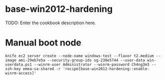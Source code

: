 # base-win2012-hardening

TODO: Enter the cookbook description here.

# Manual boot node
`knife ec2 server create --node-name windows-test --flavor t2.medium --image ami-29eb7e5a --security-group-ids sg-238e5744 --user-data win-userdata.ps1 --winrm-user Administrator --winrm-password Ch4ng3m3 --ssh-key emea-sa-shared -r 'recipe[base-win2012-hardening::enable-winrm-access]'`
